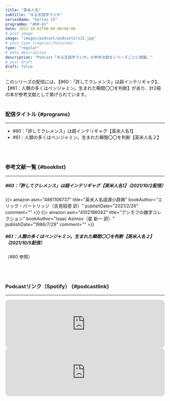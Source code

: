 ```yaml
---
title: "英米人名"
subtitle: "ゆる言語学ラジオ"
seriesName: "Series 15"
programNo: "#60-61"
date: 2021-10-02T08:00:00+06:00
# post image
image: "images/podcast/podcast2/s15.jpg"
# post type (regular/featured)
type: "regular"
# meta description
description: "Podcast「ゆる言語学ラジオ」の参考文献をシリーズごとに掲載。"
# post draft
draft: false
---
```


このシリーズの配信には、【#60：「許してクレメンス」は超インテリギャグ】、【#61：人類の多くはベンジャミン。生まれた瞬間〇〇を判断】があり、計2冊の本が参考文献として挙げられています。<br>
<br>

### 配信タイトル {#programs}
<hr>

* #60：「許してクレメンス」は超インテリギャグ【英米人名1】
* #61：人類の多くはベンジャミン。生まれた瞬間〇〇を判断【英米人名２】


<br>
<br>

### 参考文献一覧 {#booklist}
<hr>

##### #60：「許してクレメンス」は超インテリギャグ【英米人名1】（2021/10/2配信）
{{< amazon asin="4861106737" title="英米人名語源小辞典" bookAuthor="エリック・パートリッジ（吉見昭德 訳）" publishDate="2021/2/26" comment="" >}}
{{< amazon asin="4102186042" title="アシモフの雑学コレクション" bookAuthor="Isaac Asimov（星 新一 訳）" publishDate="1986/7/29" comment="" >}}
<br>

##### #61：人類の多くはベンジャミン。生まれた瞬間〇〇を判断【英米人名２】（2021/10/5配信）
（#60 参照）



<br>
<br>

### Podcastリンク（Spotify） {#podcastlink}
<hr>

<iframe style="border-radius:12px" src="https://open.spotify.com/embed/episode/7L3rpaO9MhIlCzLcYV9stx?utm_source=generator" width="100%" height="152" frameBorder="0" allowfullscreen="" allow="autoplay; clipboard-write; encrypted-media; fullscreen; picture-in-picture"></iframe>
<iframe style="border-radius:12px" src="https://open.spotify.com/embed/episode/4qG2jRLBp3w9fOEg4kxT35?utm_source=generator" width="100%" height="152" frameBorder="0" allowfullscreen="" allow="autoplay; clipboard-write; encrypted-media; fullscreen; picture-in-picture"></iframe>
